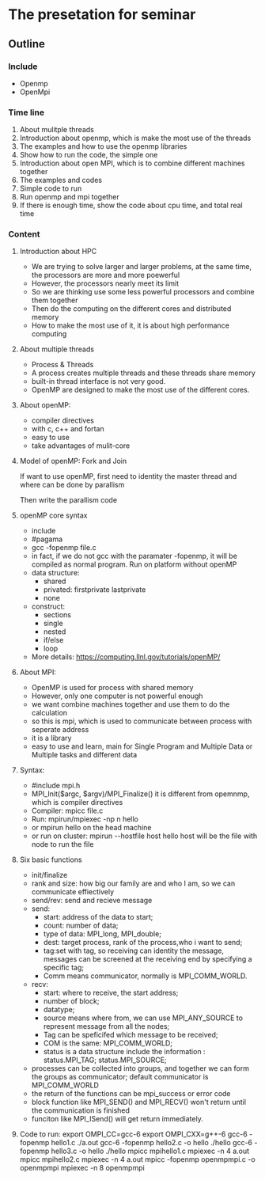 # The presetation for seminar
## Outline
### Include
- Openmp
- OpenMpi
### Time line
1. About mulitple threads
2. Introduction about openmp, which is make the most use of the threads
3. The examples and how to use the openmp libraries
4. Show how to run the code, the simple one
5. Introduction about open MPI, which is to combine different machines together
6. The examples and codes
7. Simple code to run
8. Run openmp and mpi together
9. If there is enough time, show the code about cpu time, and total real time

### Content
1. Introduction about HPC

	-  We are trying to solve larger and larger problems, at the same time, the processors are more and more poewerful
	-  However, the processors nearly meet its limit
	-  So we are thinking use some less powerful processors and combine them together
	-  Then do the computing on the different cores and distributed memory
	-  How to make the most use of it, it is about high performance computing
2. About multiple threads
	-  Process & Threads
	-  A process creates multiple threads and these threads share memory
	-  built-in thread interface is not very good.
	-  OpenMP are designed to make the most use of the different cores.
3. About openMP:

	-  compiler directives
	-  with c, c++ and fortan
	-  easy to use
	-  take advantages of mulit-core
4. Model of openMP: Fork and Join

	If want to use openMP, first need to identity the master thread and where can be done by parallism

	Then write the parallism code

5. openMP core syntax

	-  include
	-  #pagama
	-  gcc -fopenmp file.c
	-  in fact, if we do not gcc with the paramater -fopenmp, it will be compiled as normal program. Run on platform without openMP
	-  data structure:
		- shared
		- privated: firstprivate lastprivate
		- none
	-  construct:
		- sections
		- single
		- nested
		- if/else
		- loop
	-  More details: https://computing.llnl.gov/tutorials/openMP/
6. About MPI:

	-  OpenMP is used for process with shared memory
	-  However, only one computer is not powerful enough
	-  we want combine machines together and use them to do the calculation
	-  so this is mpi, which is used to communicate between process with seperate address
	-  it is a library
	-  easy to use and learn, main for Single Program and Multiple Data or Multiple tasks and different data
7. Syntax:

	-  #include mpi.h
	-  MPI_Init($argc, $argv)/MPI_Finalize() it is different from opemnmp, which is compiler directives
	-  Compiler: mpicc file.c
	-  Run: mpirun/mpiexec -np n hello
	-  or mpirun hello on the head machine
	-  or run on cluster: mpirun --hostfile host hello host will be the file with node to run the file
8. Six basic functions

	-  init/finalize
	-  rank and size: how big our family are and who I am, so we can communicate effiectively
	-  send/rev: send and recieve message
	-  send:
		- start: address of the data to start;
		- count: number of data;
		- type of data: MPI_long, MPI_double;
		- dest: target process, rank of the process,who i want to send;
		- tag:set with tag, so receiving can identity the message, messages can be screened at the receiving end by specifying a specific tag;
		- Comm means communicator, normally is MPI_COMM_WORLD.
	-  recv:
		- start: where to receive, the start address;
		- number of block;
		- datatype;
		- source means where from, we can use MPI_ANY_SOURCE to represent message from all the nodes;
		- Tag can be speficifed which message to be received;
		- COM is the same: MPI_COMM_WORLD;
		- status is a data structure include the information : status.MPI_TAG; status.MPI_SOURCE;  
	-  processes can be collected into groups, and together we can form the groups as communicator; default communicator is MPI_COMM_WORLD
	-  the return of the functions can be mpi_success or error code
	-  block function like MPI_SEND() and MPI_RECV() won't return until the communication is finished
	-  funciton like MPI_ISend() will get return immediately.
9. Code to run:
	export OMPI_CC=gcc-6
	export OMPI_CXX=g++-6
	gcc-6 -fopenmp hello1.c  ./a.out
	gcc-6 -fopenmp hello2.c -o hello ./hello
	gcc-6 -fopenmp hello3.c -o hello ./hello
	mpicc mpihello1.c mpiexec \-n 4 a.out
	mpicc mpihello2.c mpiexec \-n 4 a.out
	mpicc -fopenmp openmpmpi.c -o openmpmpi mpiexec \-n 8 openmpmpi
